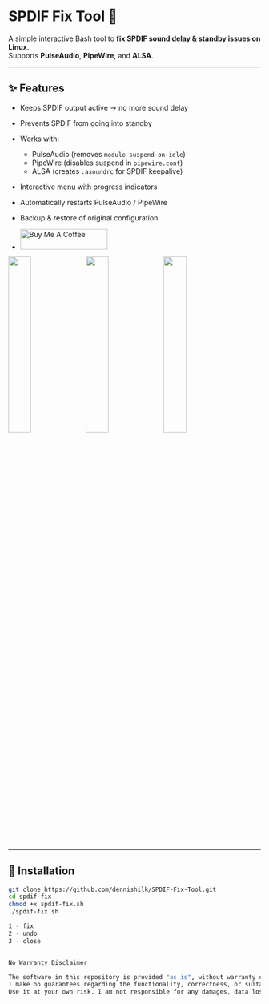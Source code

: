 # SPDIF Fix Tool 🎵

A simple interactive Bash tool to **fix SPDIF sound delay & standby issues on Linux**.  
Supports **PulseAudio**, **PipeWire**, and **ALSA**.  

---

## ✨ Features

- Keeps SPDIF output active → no more sound delay  
- Prevents SPDIF from going into standby  
- Works with:
  - PulseAudio (removes `module-suspend-on-idle`)
  - PipeWire (disables suspend in `pipewire.conf`)
  - ALSA (creates `.asoundrc` for SPDIF keepalive)
- Interactive menu with progress indicators  
- Automatically restarts PulseAudio / PipeWire  
- Backup & restore of original configuration

-   <a href="https://www.buymeacoffee.com/dennishilk" target="_blank"><img src="https://cdn.buymeacoffee.com/buttons/default-orange.png" alt="Buy Me A Coffee" height="41" width="174"></a>

<img src="https://github.com/user-attachments/assets/949cea9e-5091-43ab-a1a7-47293b431445" width="30%"></img>
<img src="https://github.com/user-attachments/assets/49ced659-eb08-4c5d-a340-03e83b575c8f" width="30%"></img>
<img src="https://github.com/user-attachments/assets/6913d7b7-7293-4d2b-9d52-f64ac7a7b93d" width="30%"></img> 

---

## 🚀 Installation

```bash
git clone https://github.com/dennishilk/SPDIF-Fix-Tool.git
cd spdif-fix
chmod +x spdif-fix.sh
./spdif-fix.sh

1 - fix
2 - undo
3 - close


No Warranty Disclaimer

The software in this repository is provided "as is", without warranty of any kind.
I make no guarantees regarding the functionality, correctness, or suitability of this code for any purpose.
Use it at your own risk. I am not responsible for any damages, data loss, or issues that may arise from using this software.
